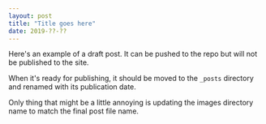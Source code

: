 ```yaml
---
layout: post
title: "Title goes here"
date: 2019-??-??
---
```


Here's an example of a draft post. It can be pushed to the repo but will not be published to the site.

When it's ready for publishing, it should be moved to the `_posts` directory and renamed with its publication date. 

Only thing that might be a little annoying is updating the images directory name to match the final post file name.
